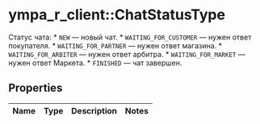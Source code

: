 # ympa_r_client::ChatStatusType

Статус чата:  * `NEW` — новый чат. * `WAITING_FOR_CUSTOMER` — нужен ответ покупателя. * `WAITING_FOR_PARTNER` — нужен ответ магазина. * `WAITING_FOR_ARBITER` — нужен ответ арбитра. * `WAITING_FOR_MARKET` — нужен ответ Маркета. * `FINISHED` — чат завершен. 

## Properties
Name | Type | Description | Notes
------------ | ------------- | ------------- | -------------


